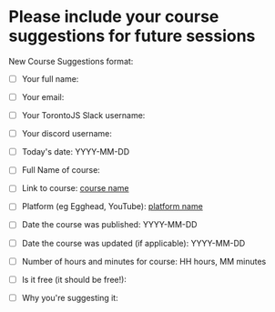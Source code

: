 # Please include your course suggestions for future sessions

New Course Suggestions format:

- [ ] Your full name:

- [ ] Your email:

- [ ] Your TorontoJS Slack username:

- [ ] Your discord username:

- [ ] Today's date: YYYY-MM-DD
  
- [ ] Full Name of course:

- [ ] Link to course: [course name](url)

- [ ] Platform (eg Egghead, YouTube): [platform name](url)

- [ ] Date the course was published: YYYY-MM-DD

- [ ] Date the course was updated (if applicable): YYYY-MM-DD

- [ ] Number of hours and minutes for course: HH hours, MM minutes

- [ ] Is it free (it should be free!):

- [ ] Why you're suggesting it:
